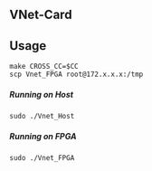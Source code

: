 VNet-Card
--------------------------------------------

## Usage

```
make CROSS_CC=$CC
scp Vnet_FPGA root@172.x.x.x:/tmp
```

##### Running on Host

```
sudo ./Vnet_Host
```

##### Running on FPGA

```
sudo ./Vnet_FPGA
```
